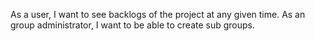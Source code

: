 As a user, I want to see backlogs of the project at any given time.
As an group administrator, I want to be able to create sub groups.

